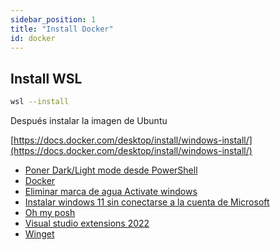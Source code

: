 ```yaml
---
sidebar_position: 1
title: "Install Docker"
id: docker
---
```


## Install WSL

```bash
wsl --install
```

Después instalar la imagen de Ubuntu

[https://docs.docker.com/desktop/install/windows-install/](https://docs.docker.com/desktop/install/windows-install/)

- [Poner Dark/Light mode desde PowerShell](./dark-mode-windows-from-powershell.md)
- [Docker](./docker.md)
- [Eliminar marca de agua Activate windows](./eliminar-marca-agua-windows-activate.md)
- [Instalar windows 11 sin conectarse a la cuenta de Microsoft](./instalar-w11-sin-cuenta-online.md)
- [Oh my posh](./oh-my-posh.md)
- [Visual studio extensions 2022](./visual-studio-addons.md)
- [Winget](./winget.md)
